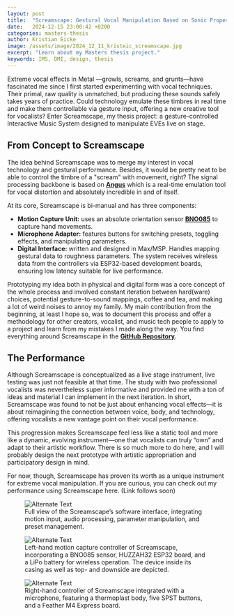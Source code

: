 ```yaml
---
layout: post
title:  "Screamscape: Gestural Vocal Manipulation Based on Sonic Properties of Extreme Vocal Effects"
date:   2024-12-15 23:00:42 +0200
categories: masters-thesis
author: Kristian Eicke
image: /assets/image/2024_12_11_kristeic_screamscape.jpg
excerpt: "Learn about my Masters thesis project."
keywords: IMS, DMI, design, thesis
---
```


Extreme vocal effects in Metal —growls, screams, and grunts—have fascinated me since I first started experimenting with vocal techniques. Their primal, raw quality is unmatched, but producing these sounds safely takes years of practice. Could technology emulate these timbres in real time and make them controllable via gesture input, offering a new creative tool for vocalists? Enter Screamscape, my thesis project: a gesture-controlled Interactive Music System designed to manipulate EVEs live on stage.

## From Concept to Screamscape  

The idea behind Screamscape was to merge my interest in vocal technology and gestural performance. Besides, it would be pretty neat to be able to control the timbre of a "scream" with movement, right? The signal processing backbone is based on **[Angus](https://forum.ircam.fr/projects/detail/angus/)** which is a real-time emulation tool for vocal distortion and absolutely incredible in and of itself. 

At its core, Screamscape is bi-manual and has three components:  
- **Motion Capture Unit:** uses an absolute orientation sensor **[BNO085](https://learn.adafruit.com/adafruit-9-dof-orientation-imu-fusion-breakout-bno085/arduino)** to capture hand movements.  
- **Microphone Adapter:** features buttons for switching presets, toggling effects, and manipulating parameters.  
- **Digital Interface:** written and designed in Max/MSP. Handles mapping gestural data to roughness parameters. The system receives wireless data from the controllers via ESP32-based development boards, ensuring low latency suitable for live performance.

Prototyping my idea both in physical and digital form was a core concept of the whole process and involved constant iteration between hard(ware) choices, potential gesture-to-sound mappings, coffee and tea, and making a lot of weird noises to annoy my family. My main contribution from the beginning, at least I hope so, was to document this process and offer a methodology for other creators, vocalist, and music tech people to apply to a project and learn from my mistakes I made along the way. You find everything around Screamscape in the **[GitHub Repository](https://github.com/shx-vhs/Screamscape)**.

## The Performance 

Although Screamscape is conceptualized as a live stage instrument, live testing was just not feasible at that time. The study with two professional vocalists was nevertheless super informative and provided me with a ton of ideas and material I can implement in the next iteration. In short, Screamscape was found to not be just about enhancing vocal effects—it is about reimagining the connection between voice, body, and technology, offering vocalists a new vantage point on their vocal performance.

This progression makes Screamscape feel less like a static tool and more like a dynamic, evolving instrument—one that vocalists can truly “own” and adapt to their artistic workflow. There is so much more to do here, and I will probably design the next prototype with artistic appropriation and participatory design in mind. 

For now, though, Screamscape has proven its worth as a unique instrument for extreme vocal manipulation. If you are curious, you can check out my performance using Screamscape here. (Link follows soon)



<figure style="float: none">
   <img src="https://www.uio.no/english/studies/programmes/SMC-master/blog/assets/image/2024_12_15_kristeic_screamscape.png" alt="Alternate Text" title="Image Title" width="auto" />
   <figcaption>Full view of the Screamscape’s software interface, integrating motion input, audio processing, parameter manipulation, and preset management.</figcaption>
</figure>

<figure style="float: none">
   <img src="https://www.uio.no/english/studies/programmes/SMC-master/blog/assets/image/2024_12_15_kristeic_collagemotioncapturecontroller.png" alt="Alternate Text" title="Image Title" width="auto" />
   <figcaption>Left-hand motion capture controller of Screamscape, incorporating a BNO085 sensor, HUZZAH32 ESP32 board, and a LiPo battery for wireless operation. The device inside its casing as well as top- and downside are depicted.</figcaption>
</figure>

<figure style="float: none">
   <img src="https://www.uio.no/english/studies/programmes/SMC-master/blog/assets/image/2024_12_15_kristeic_collage_micr_adapter.png" alt="Alternate Text" title="Image Title" width="auto" />
   <figcaption>Right-hand controller of Screamscape integrated with a microphone, featuring a thermoplast body, five SPST buttons, and a Feather M4 Express board.</figcaption>
</figure>
